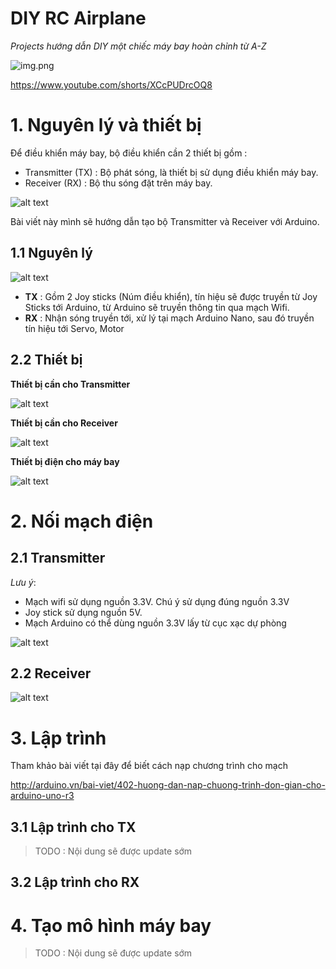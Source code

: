 # DIY RC Airplane

*Projects hướng dẫn DIY một chiếc máy bay hoàn chỉnh từ A-Z*

![img.png](img.png)

https://www.youtube.com/shorts/XCcPUDrcOQ8

# 1. Nguyên lý và thiết bị

Để điều khiển máy bay, bộ điều khiển cần 2 thiết bị gồm : 
- Transmitter (TX) : Bộ phát sóng, là thiết bị sử dụng điều khiển máy bay.
- Receiver (RX) : Bộ thu sóng đặt trên máy bay. 

![alt text](img/tx_rx_futaba.png)

Bài viết này mình sẽ hướng dẫn tạo bộ Transmitter và Receiver với Arduino.

## 1.1 Nguyên lý 

![alt text](./img/txrx.png)

- **TX** : Gồm 2 Joy sticks (Núm điều khiển), tín hiệu sẽ được truyền từ Joy Sticks tới Arduino, từ Arduino sẽ truyền thông tin qua mạch Wifi.
- **RX** : Nhận sóng truyền tới, xử lý tại mạch Arduino Nano, sau đó truyền tín hiệu tới Servo, Motor

## 2.2 Thiết bị

**Thiết bị cần cho Transmitter**

![alt text](img/tx_devices.png)

**Thiết bị cần cho Receiver**

![alt text](img/rx_devices.png)

**Thiết bị điện cho máy bay**

![alt text](img/airplane_devices.png)


# 2. Nối mạch điện 

## 2.1 Transmitter

*Lưu ý*:
- Mạch wifi sử dụng nguồn 3.3V. Chú ý sử dụng đúng nguồn 3.3V
- Joy stick sử dụng nguồn 5V. 
- Mạch Arduino có thể dùng nguồn 3.3V lấy từ cục xạc dự phòng

![alt text](img/tx_map.png)

## 2.2 Receiver
![alt text](img/rx_map.png)

# 3. Lập trình
Tham khảo bài viết tại đây để biết cách nạp chương trình cho mạch

http://arduino.vn/bai-viet/402-huong-dan-nap-chuong-trinh-don-gian-cho-arduino-uno-r3

## 3.1 Lập trình cho TX
> TODO : Nội dung sẽ được update sớm

## 3.2 Lập trình cho RX

# 4. Tạo mô hình máy bay
> TODO : Nội dung sẽ được update sớm
